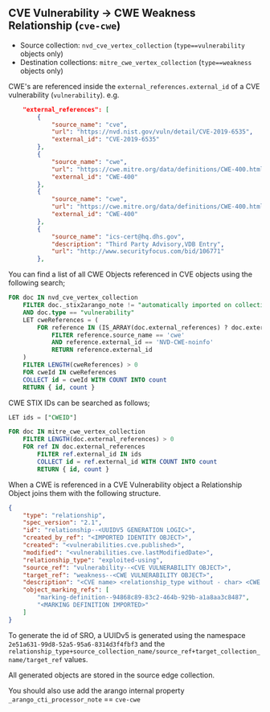 ## CVE Vulnerability -> CWE Weakness Relationship (`cve-cwe`)

* Source collection: `nvd_cve_vertex_collection` (`type==vulnerability` objects only)
* Destination collections: `mitre_cwe_vertex_collection` (`type==weakness` objects only)

CWE's are referenced inside the `external_references.external_id` of a CVE vulnerability (`vulnerability`). e.g.

```json
    "external_references": [
        {
            "source_name": "cve",
            "url": "https://nvd.nist.gov/vuln/detail/CVE-2019-6535",
            "external_id": "CVE-2019-6535"
        },
        {
            "source_name": "cwe",
            "url": "https://cwe.mitre.org/data/definitions/CWE-400.html",
            "external_id": "CWE-400"
        },
        {
            "source_name": "cwe",
            "url": "https://cwe.mitre.org/data/definitions/CWE-400.html",
            "external_id": "CWE-400"
        },
        {
            "source_name": "ics-cert@hq.dhs.gov",
            "description": "Third Party Advisory,VDB Entry",
            "url": "http://www.securityfocus.com/bid/106771"
        },
```

You can find a list of all CWE Objects referenced in CVE objects using the following search;

```sql
FOR doc IN nvd_cve_vertex_collection
    FILTER doc._stix2arango_note != "automatically imported on collection creation"
    AND doc.type == "vulnerability"
    LET cweReferences = (
        FOR reference IN (IS_ARRAY(doc.external_references) ? doc.external_references : [])
            FILTER reference.source_name == 'cwe'
            AND reference.external_id == 'NVD-CWE-noinfo'
            RETURN reference.external_id
    )
    FILTER LENGTH(cweReferences) > 0
    FOR cweId IN cweReferences
    COLLECT id = cweId WITH COUNT INTO count
    RETURN { id, count }
```

CWE STIX IDs can be searched as follows;

```sql
LET ids = ["CWEID"]

FOR doc IN mitre_cwe_vertex_collection
    FILTER LENGTH(doc.external_references) > 0
    FOR ref IN doc.external_references
        FILTER ref.external_id IN ids
        COLLECT id = ref.external_id WITH COUNT INTO count
        RETURN { id, count }
```

When a CWE is referenced in a CVE Vulnerability object a Relationship Object joins them with the following structure.

```json
{
    "type": "relationship",
    "spec_version": "2.1",
    "id": "relationship--<UUIDV5 GENERATION LOGIC>",
    "created_by_ref": "<IMPORTED IDENTITY OBJECT>",
    "created": "<vulnerabilities.cve.published>",
    "modified": "<vulnerabilities.cve.lastModifiedDate>",
    "relationship_type": "exploited-using",
    "source_ref": "vulnerability--<CVE VULNERABILITY OBJECT>",
    "target_ref": "weakness--<CWE VULNERABILITY OBJECT>",
    "description": "<CVE name> <relationship_type without - char> <CWE name>",
    "object_marking_refs": [
        "marking-definition--94868c89-83c2-464b-929b-a1a8aa3c8487",
        "<MARKING DEFINITION IMPORTED>"
    ]
}
```

To generate the id of SRO, a UUIDv5 is generated using the namespace `2e51a631-99d8-52a5-95a6-8314d3f4fbf3` and the `relationship_type+source_collection_name/source_ref+target_collection_name/target_ref`  values.

All generated objects are stored in the source edge collection.

You should also use add the arango internal property `_arango_cti_processor_note` == `cve-cwe`